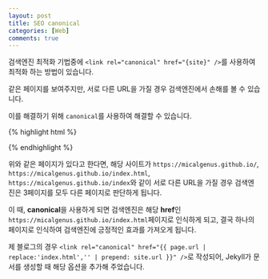 ```yaml
---
layout: post
title: SEO canonical
categories: [Web]
comments: true
---
```


검색엔진 최적화 기법중에 `<link rel="canonical" href="{site}" />`를 사용하여 최적화 하는 방법이 있습니다.

같은 페이지를 보여주지만, 서로 다른 URL을 가질 경우 검색엔진에서 손해를 볼 수 있습니다.

이를 해결하기 위해 `canonical`를 사용하여 해결할 수 있습니다.


{% highlight html %}
<!DOCTYPE html>
<html>
  <head>
    <link rel="canonical" href="https://micalgenus.github.io/index.html" />
  </head>
</html>
{% endhighlight %}

위와 같은 페이지가 있다고 한다면, 해당 사이트가 `https://micalgenus.github.io/`, `https://micalgenus.github.io/index.html`, `https://micalgenus.github.io/index`와 같이 서로 다른 URL을 가질 경우 검색엔진은 3페이지를 모두 다른 페이지로 판단하게 됩니다.

이 때, **canonical**을 사용하게 되면 검색엔진은 해당 **href**인 `https://micalgenus.github.io/index.html`페이지로 인식하게 되고, 결국 하나의 페이지로 인식하여 검색엔진에 긍정적인 효과를 가져오게 됩니다.

제 블로그의 경우 `<link rel="canonical" href="{{ page.url | replace:'index.html','' | prepend: site.url }}" />`로 작성되어, Jekyll가 문서를 생성할 때 해당 옵션을 추가해 주었습니다.